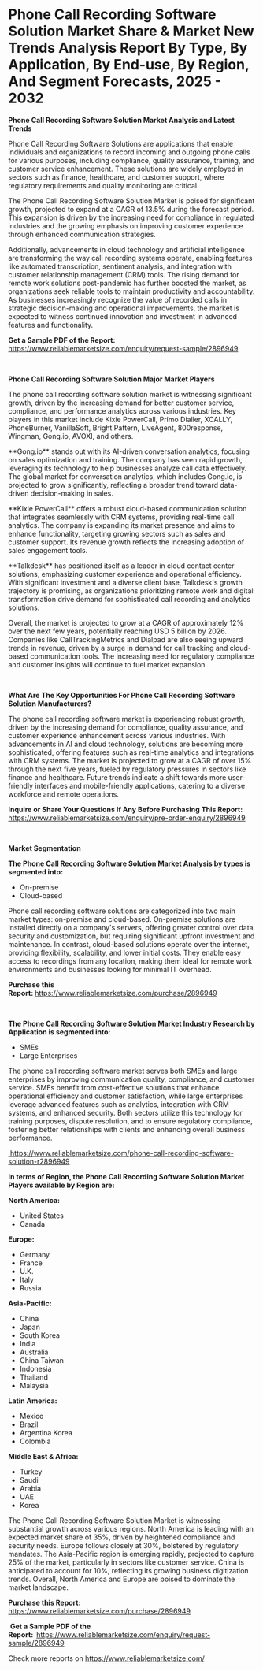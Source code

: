 <p><h1>Phone Call Recording Software Solution Market Share & Market New Trends Analysis Report By Type, By Application, By End-use, By Region, And Segment Forecasts, 2025 - 2032</h1></p><p><strong>Phone Call Recording Software Solution Market Analysis and Latest Trends</strong></p>
<p><p>Phone Call Recording Software Solutions are applications that enable individuals and organizations to record incoming and outgoing phone calls for various purposes, including compliance, quality assurance, training, and customer service enhancement. These solutions are widely employed in sectors such as finance, healthcare, and customer support, where regulatory requirements and quality monitoring are critical.</p><p>The Phone Call Recording Software Solution Market is poised for significant growth, projected to expand at a CAGR of 13.5% during the forecast period. This expansion is driven by the increasing need for compliance in regulated industries and the growing emphasis on improving customer experience through enhanced communication strategies. </p><p>Additionally, advancements in cloud technology and artificial intelligence are transforming the way call recording systems operate, enabling features like automated transcription, sentiment analysis, and integration with customer relationship management (CRM) tools. The rising demand for remote work solutions post-pandemic has further boosted the market, as organizations seek reliable tools to maintain productivity and accountability. As businesses increasingly recognize the value of recorded calls in strategic decision-making and operational improvements, the market is expected to witness continued innovation and investment in advanced features and functionality.</p></p>
<p><strong>Get a Sample PDF of the Report:&nbsp;</strong> <a href="https://www.reliablemarketsize.com/enquiry/request-sample/2896949?utm_campaign=3351&utm_medium=2&utm_source=Github&utm_content=ia&utm_term=15032025&utm_id=phone-call-recording-software-solution">https://www.reliablemarketsize.com/enquiry/request-sample/2896949</a></p>
<p>&nbsp;</p>
<p><strong>Phone Call Recording Software Solution Major Market Players</strong></p>
<p><p>The phone call recording software solution market is witnessing significant growth, driven by the increasing demand for better customer service, compliance, and performance analytics across various industries. Key players in this market include Kixie PowerCall, Primo Dialler, XCALLY, PhoneBurner, VanillaSoft, Bright Pattern, LiveAgent, 800response, Wingman, Gong.io, AVOXI, and others.</p><p>**Gong.io** stands out with its AI-driven conversation analytics, focusing on sales optimization and training. The company has seen rapid growth, leveraging its technology to help businesses analyze call data effectively. The global market for conversation analytics, which includes Gong.io, is projected to grow significantly, reflecting a broader trend toward data-driven decision-making in sales.</p><p>**Kixie PowerCall** offers a robust cloud-based communication solution that integrates seamlessly with CRM systems, providing real-time call analytics. The company is expanding its market presence and aims to enhance functionality, targeting growing sectors such as sales and customer support. Its revenue growth reflects the increasing adoption of sales engagement tools.</p><p>**Talkdesk** has positioned itself as a leader in cloud contact center solutions, emphasizing customer experience and operational efficiency. With significant investment and a diverse client base, Talkdesk's growth trajectory is promising, as organizations prioritizing remote work and digital transformation drive demand for sophisticated call recording and analytics solutions.</p><p>Overall, the market is projected to grow at a CAGR of approximately 12% over the next few years, potentially reaching USD 5 billion by 2026. Companies like CallTrackingMetrics and Dialpad are also seeing upward trends in revenue, driven by a surge in demand for call tracking and cloud-based communication tools. The increasing need for regulatory compliance and customer insights will continue to fuel market expansion.</p></p>
<p>&nbsp;</p>
<p><strong>What Are The Key Opportunities For Phone Call Recording Software Solution Manufacturers?</strong></p>
<p><p>The phone call recording software market is experiencing robust growth, driven by the increasing demand for compliance, quality assurance, and customer experience enhancement across various industries. With advancements in AI and cloud technology, solutions are becoming more sophisticated, offering features such as real-time analytics and integrations with CRM systems. The market is projected to grow at a CAGR of over 15% through the next five years, fueled by regulatory pressures in sectors like finance and healthcare. Future trends indicate a shift towards more user-friendly interfaces and mobile-friendly applications, catering to a diverse workforce and remote operations.</p></p>
<p><strong>Inquire or Share Your Questions If Any Before Purchasing This Report:</strong> <a href="https://www.reliablemarketsize.com/enquiry/pre-order-enquiry/2896949?utm_campaign=3351&utm_medium=2&utm_source=Github&utm_content=ia&utm_term=15032025&utm_id=phone-call-recording-software-solution">https://www.reliablemarketsize.com/enquiry/pre-order-enquiry/2896949</a></p>
<p>&nbsp;</p>
<p><strong>Market Segmentation</strong></p>
<p><strong>The Phone Call Recording Software Solution Market Analysis by types is segmented into:</strong></p>
<p><ul><li>On-premise</li><li>Cloud-based</li></ul></p>
<p><p>Phone call recording software solutions are categorized into two main market types: on-premise and cloud-based. On-premise solutions are installed directly on a company's servers, offering greater control over data security and customization, but requiring significant upfront investment and maintenance. In contrast, cloud-based solutions operate over the internet, providing flexibility, scalability, and lower initial costs. They enable easy access to recordings from any location, making them ideal for remote work environments and businesses looking for minimal IT overhead.</p></p>
<p><strong>Purchase this Report:&nbsp;</strong><a href="https://www.reliablemarketsize.com/purchase/2896949?utm_campaign=3351&utm_medium=2&utm_source=Github&utm_content=ia&utm_term=15032025&utm_id=phone-call-recording-software-solution">https://www.reliablemarketsize.com/purchase/2896949</a></p>
<p>&nbsp;</p>
<p><strong>The Phone Call Recording Software Solution Market Industry Research by Application is segmented into:</strong></p>
<p><ul><li>SMEs</li><li>Large Enterprises</li></ul></p>
<p><p>The phone call recording software market serves both SMEs and large enterprises by improving communication quality, compliance, and customer service. SMEs benefit from cost-effective solutions that enhance operational efficiency and customer satisfaction, while large enterprises leverage advanced features such as analytics, integration with CRM systems, and enhanced security. Both sectors utilize this technology for training purposes, dispute resolution, and to ensure regulatory compliance, fostering better relationships with clients and enhancing overall business performance.</p></p>
<p><a href="https://www.reliablemarketsize.com/phone-call-recording-software-solution-r2896949?utm_campaign=3351&utm_medium=2&utm_source=Github&utm_content=ia&utm_term=15032025&utm_id=phone-call-recording-software-solution">&nbsp;https://www.reliablemarketsize.com/phone-call-recording-software-solution-r2896949</a></p>
<p><strong>In terms of Region, the Phone Call Recording Software Solution Market Players available by Region are:</strong></p>
<p>
    <p> <strong> North America: </strong>
        <ul>
            <li>United States</li>
            <li>Canada</li>
        </ul>
        </p> 
    <p> <strong> Europe: </strong>
        <ul>
            <li>Germany</li>
            <li>France</li>
            <li>U.K.</li>
            <li>Italy</li>
            <li>Russia</li>
        </ul>
        </p> 
    <p> <strong> Asia-Pacific: </strong>
        <ul>
            <li>China</li>
            <li>Japan</li>
            <li>South Korea</li>
            <li>India</li>
            <li>Australia</li>
            <li>China Taiwan</li>
            <li>Indonesia</li>
            <li>Thailand</li>
            <li>Malaysia</li>
        </ul>
        </p> 
    <p> <strong> Latin America: </strong>
        <ul>
            <li>Mexico</li>
            <li>Brazil</li>
            <li>Argentina Korea</li>
            <li>Colombia</li>
        </ul>
        </p> 
    <p> <strong> Middle East & Africa: </strong>
        <ul>
            <li>Turkey</li>
            <li>Saudi</li>
            <li>Arabia</li>
            <li>UAE</li>
            <li>Korea</li>
        </ul>
    </p>
    </p>
<p><p>The Phone Call Recording Software Solution Market is witnessing substantial growth across various regions. North America is leading with an expected market share of 35%, driven by heightened compliance and security needs. Europe follows closely at 30%, bolstered by regulatory mandates. The Asia-Pacific region is emerging rapidly, projected to capture 25% of the market, particularly in sectors like customer service. China is anticipated to account for 10%, reflecting its growing business digitization trends. Overall, North America and Europe are poised to dominate the market landscape.</p></p>
<p><strong>Purchase this Report: </strong><a href="https://www.reliablemarketsize.com/purchase/2896949?utm_campaign=3351&utm_medium=2&utm_source=Github&utm_content=ia&utm_term=15032025&utm_id=phone-call-recording-software-solution">https://www.reliablemarketsize.com/purchase/2896949</a></p>
<p>&nbsp;<strong>Get a Sample PDF of the Report:&nbsp;&nbsp;</strong><a href="https://www.reliablemarketsize.com/enquiry/request-sample/2896949?utm_campaign=3351&utm_medium=2&utm_source=Github&utm_content=ia&utm_term=15032025&utm_id=phone-call-recording-software-solution">https://www.reliablemarketsize.com/enquiry/request-sample/2896949</a></p>
<p><strong></strong></p>
<p>Check more reports on <a href="https://www.reliablemarketsize.com/?utm_campaign=3351&utm_medium=2&utm_source=Github&utm_content=ia&utm_term=15032025&utm_id=phone-call-recording-software-solution">https://www.reliablemarketsize.com/</a></p>